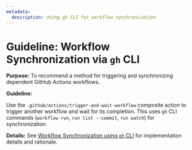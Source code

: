 ```yaml
---
metadata:
  description: Using gh CLI for workflow synchronization
---
```


# Guideline: Workflow Synchronization via `gh` CLI

**Purpose:** To recommend a method for triggering and synchronizing dependent GitHub Actions workflows.

**Guideline:**

Use the `.github/actions/trigger-and-wait-workflow` composite action to trigger another workflow and wait for its completion. This uses `gh` CLI commands (`workflow run`, `run list --commit`, `run watch`) for synchronization.

**Details:** See [Workflow Synchronization using `gh` CLI](./docs/ci-cd/gh-cli-sync.md) for implementation details and rationale.